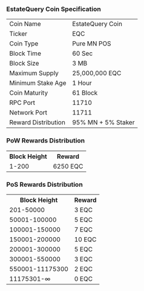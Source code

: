 ### EstateQuery Coin Specification


<table>
<tr><td>Coin Name</td><td>EstateQuery Coin</td></tr>
<tr><td>Ticker</td><td>EQC</td></tr>
<tr><td>Coin Type</td><td>Pure MN POS</td></tr>
<tr><td>Block Time</td><td>60 Sec</td></tr>
<tr><td>Block Size</td><td>3 MB</td></tr>
<tr><td>Maximum Supply</td><td>25,000,000 EQC</td></tr>
<tr><td>Minimum Stake Age</td><td>1 Hour</td></tr>
<tr><td>Coin Maturity</td><td>61 Block</td></tr>
<tr><td>RPC Port</td><td>11710</td></tr>
<tr><td>Network Port</td><td>11711</td></tr>
<tr><td>Reward Distribution</td><td>95% MN + 5% Staker</td></tr>
</table>

### PoW Rewards Distribution

<table>
<th>Block Height</th><th>Reward</th>
<tr><td>1-200</td><td>6250 EQC</td></tr>
</table>

### PoS Rewards Distribution

<table>
<th>Block Height</th><th>Reward</th>
<tr><td>201-50000</td><td>3 EQC</td></tr>
<tr><td>50001-100000</td><td>5 EQC</td></tr>
<tr><td>100001-150000</td><td>7 EQC</td></tr>
<tr><td>150001-200000</td><td>10 EQC</td></tr>
<tr><td>200001-300000</td><td>5 EQC</td></tr>
<tr><td>300001-550000</td><td>3 EQC</td></tr>
<tr><td>550001-11175300</td><td>2 EQC</td></tr>
<tr><td>11175301-∞</td><td>0 EQC</td></tr>
</table>